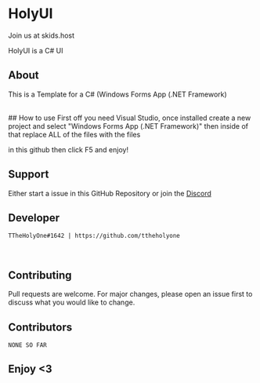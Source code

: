 # HolyUI
Join us at skids.host

HolyUI is a C# UI
<br/>
## About
This is a Template for a C# (Windows Forms App (.NET Framework)

<br/>
## How to use
First off you need Visual Studio, once installed create a new project and select "Windows Forms App (.NET Framework)" then inside of that replace ALL of the files with the files


in this github then click F5 and enjoy!
<br/>
## Support
Either start a issue in this GitHub Repository or join the <a href="https://discord.gg/JpNPAKfxS9">Discord</a>
<br/>
## Developer
```
TTheHolyOne#1642 | https://github.com/ttheholyone
```

<br/>

## Contributing
Pull requests are welcome. For major changes, please open an issue first to discuss what you would like to change.
<br/>

## Contributors
```
NONE SO FAR
```


## Enjoy <3
